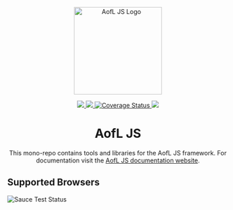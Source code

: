 <p align="center">
  <a href="https://ageoflearning.github.io/aofl" target="_blank" rel="noopener noreferrer">
    <img width="200" src="https://ageoflearning.github.io/aofl/_assets/manifest/icon-512x512.png" alt="AofL JS Logo">
  </a>
</p>

<p align="center">
  <a href="https://github.com/AgeOfLearning/aofl">
    <img src="https://img.shields.io/github/tag/AgeOfLearning/aofl.svg">
  </a>

  <a href="https://travis-ci.org/AgeOfLearning/aofl">
    <img src="https://travis-ci.org/AgeOfLearning/aofl.svg?branch=master">
  </a>

  <a href="https://coveralls.io/github/AgeOfLearning/aofl?branch=master">
    <img src="https://coveralls.io/repos/github/AgeOfLearning/aofl/badge.svg?branch=master" alt="Coverage Status" />
  </a>

  <a href="https://github.com/AgeOfLearning/aofl/blob/master/LICENSE.md">
    <img src="https://img.shields.io/github/license/AgeOfLearning/aofl.svg">
  </a>
</p>

<h1 align="center">AofL JS</h1>

<p align="center">This mono-repo contains tools and libraries for the AofL JS framework. For documentation visit the <a href="https://ageoflearning.github.io/aofl/">AofL JS documentation website</a>.
</p>

## Supported Browsers

<img src="https://saucelabs.com/browser-matrix/aoflsaucem.svg?auth=c0f586d708f2895cc0c009e385483adb" alt="Sauce Test Status"/>
